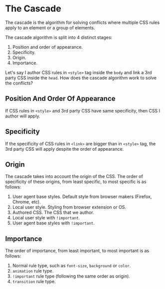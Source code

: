 # The Cascade
The cascade is the algorithm for solving conflicts where
multiple CSS rules apply to an element or a group of elements.

The cascade algorithm is split into 4 distinct stages:

1. Position and order of appearance.
2. Specificity.
3. Origin.
4. Importance.

Let's say I author CSS rules in `<style>` tag inside the `body` and link a 3rd party
CSS inside the `head`. How does the cascade algorithm work to solve the conflicts?

## Position And Order Of Appearance
If CSS rules in `<style>` and 3rd party CSS have same specificity, then CSS I author
will apply.

## Specificity
If the specificity of CSS rules in `<link>` are bigger than in `<style>` tag, the 3rd party CSS will
apply despite the order of appearance.

## Origin
The cascade takes into account the origin of the CSS. The order of specificity of these origins, from least specific, to most specific is as follows:

1. User agent base styles. Default style from browser makers (Firefox, Chrome, etc).
2. Local user style. Styling from browser extension or OS.
3. Authored CSS. The CSS that we author.
4. Local user style with `!important`.
5. User agent base styles with `!important`.

## Importance
The order of importance, from least important, to most important is as follows:

1. Normal rule type, such as `font-size`, `background` or `color`.
2. `animation` rule type.
3. `!important` rule type (following the same order as origin).
4. `transition` rule type.
